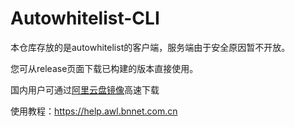 # Autowhitelist-CLI

本仓库存放的是autowhitelist的客户端，服务端由于安全原因暂不开放。

您可从release页面下载已构建的版本直接使用。

国内用户可通过[阿里云盘镜像](https://drive.bnnet.com.cn/%E9%98%BF%E9%87%8C%E4%BA%91%E7%9B%98/%E8%BD%AF%E4%BB%B6/autowhitelist)高速下载

使用教程：https://help.awl.bnnet.com.cn